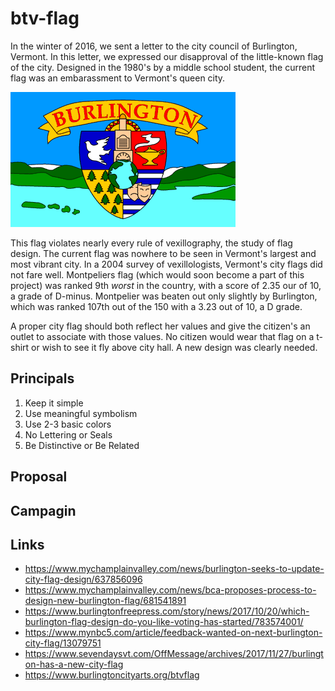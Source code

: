 # btv-flag

In the winter of 2016, we sent a letter to the city council of Burlington, Vermont. In this letter, we expressed our disapproval of the little-known flag of the city. Designed in the 1980's by a middle school student, the current flag was an embarassment to Vermont's queen city.

![btv_old](/flags/btv_old.png)

This flag violates nearly every rule of vexillography, the study of flag design. The current flag was nowhere to be seen in Vermont's largest and most vibrant city. In a 2004 survey of vexillologists, Vermont's city flags did not fare well. Montpeliers flag (which would soon become a part of this project) was ranked 9th _worst_ in the country, with a score of 2.35 our of 10, a grade of D-minus. Montpelier was beaten out only slightly by Burlington, which was ranked 107th out of the 150  with a 3.23 out of 10, a D grade.

A proper city flag should both reflect her values and give the citizen's an outlet to associate with those values. No citizen would wear that flag on a t-shirt or wish to see it fly above city hall. A new design was clearly needed.

## Principals

1. Keep it simple
2. Use meaningful symbolism
3. Use 2-3 basic colors
4. No Lettering or Seals
5. Be Distinctive or Be Related

## Proposal

## Campagin

## Links

* https://www.mychamplainvalley.com/news/burlington-seeks-to-update-city-flag-design/637856096
* https://www.mychamplainvalley.com/news/bca-proposes-process-to-design-new-burlington-flag/681541891
* https://www.burlingtonfreepress.com/story/news/2017/10/20/which-burlington-flag-design-do-you-like-voting-has-started/783574001/
* https://www.mynbc5.com/article/feedback-wanted-on-next-burlington-city-flag/13079751
* https://www.sevendaysvt.com/OffMessage/archives/2017/11/27/burlington-has-a-new-city-flag
* https://www.burlingtoncityarts.org/btvflag
